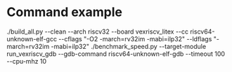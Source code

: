 # Command example

./build_all.py --clean --arch riscv32  --board vexriscv_litex --cc riscv64-unknown-elf-gcc --cflags "-O2 -march=rv32im -mabi=ilp32" --ldflags "-march=rv32im -mabi=ilp32"
./benchmark_speed.py --target-module run_vexriscv_gdb --gdb-command riscv64-unknown-elf-gdb  --timeout 100 --cpu-mhz 10 

